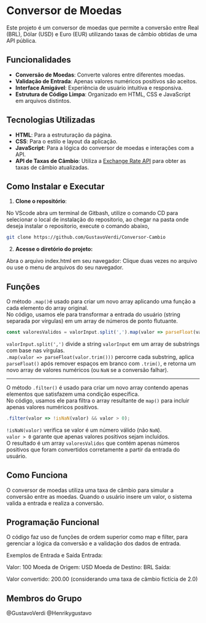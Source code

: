 # Conversor de Moedas
Este projeto é um conversor de moedas que permite a conversão entre Real (BRL), Dólar (USD) e Euro (EUR) utilizando taxas de câmbio obtidas de uma API pública.

## Funcionalidades
- **Conversão de Moedas**: Converte valores entre diferentes moedas.
- **Validação de Entrada**: Apenas valores numéricos positivos são aceitos.
- **Interface Amigável**: Experiência de usuário intuitiva e responsiva.
- **Estrutura de Código Limpa**: Organizado em HTML, CSS e JavaScript em arquivos distintos.

## Tecnologias Utilizadas

- **HTML**: Para a estruturação da página.
- **CSS**: Para o estilo e layout da aplicação.
- **JavaScript**: Para a lógica do conversor de moedas e interações com a API.
- **API de Taxas de Câmbio**: Utiliza a [Exchange Rate API](https://open.er-api.com/v6/latest/USD) para obter as taxas de câmbio atualizadas.

## Como Instalar e Executar

1. **Clone o repositório**:
   
No VScode abra um terminal de Gitbash, utilize o comando CD para selecionar o local de instalação do repositorio, ao chegar na pasta onde deseja instalar o repositorio, execute o comando abaixo,

```Bash
git clone https://github.com/GustavoVerdi/Conversor-Cambio
```
2. **Acesse o diretório do projeto:**

Abra o arquivo index.html em seu navegador: Clique duas vezes no arquivo ou use o menu de arquivos do seu navegador.

## Funções

O método ```.map()```é usado para criar um novo array aplicando uma função a cada elemento do array original.<br/>
No código, usamos ele para transformar a entrada do usuário (string separada por vírgulas) em um array de números de ponto flutuante.

```JavaScript
const valoresValidos = valorInput.split(',').map(valor => parseFloat(valor.trim()));
```
```valorInput.split(',')``` divide a string ```valorInput``` em um array de substrings com base nas vírgulas.<br/>
```.map(valor => parseFloat(valor.trim()))``` percorre cada substring, aplica ```parseFloat()``` após remover espaços em branco com ```.trim()```, e retorna um novo array de valores numéricos (ou ```NaN``` se a conversão falhar).

<hr>

O método ``` .filter() ``` é usado para criar um novo array contendo apenas elementos que satisfazem uma condição específica.<br/> 
No código, usamos ele para filtra o array resultante de ```map()``` para incluir apenas valores numéricos positivos.

```JavaScript
.filter(valor => !isNaN(valor) && valor > 0);
```

```!isNaN(valor)``` verifica se valor é um número válido (não ```NaN```).<br/>
```valor > 0``` garante que apenas valores positivos sejam incluídos.<br/>
O resultado é um array ```valoresValidos``` que contém apenas números positivos que foram convertidos corretamente a partir da entrada do usuário.

## Como Funciona
O conversor de moedas utiliza uma taxa de câmbio para simular a conversão entre as moedas. Quando o usuário insere um valor, o sistema valida a entrada e realiza a conversão.

## Programação Funcional
O código faz uso de funções de ordem superior como map e filter, para gerenciar a lógica da conversão e a validação dos dados de entrada.

Exemplos de Entrada e Saída
Entrada:

Valor: 100
Moeda de Origem: USD
Moeda de Destino: BRL
Saída:

Valor convertido: 200.00 (considerando uma taxa de câmbio fictícia de 2.0)

## Membros do Grupo

@GustavoVerdi @Henrikygustavo
